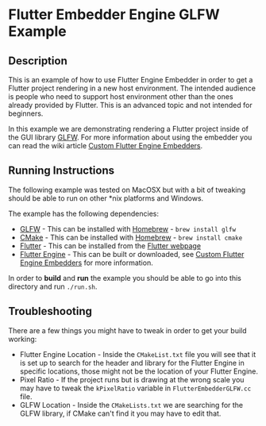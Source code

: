 # Flutter Embedder Engine GLFW Example
## Description
This is an example of how to use Flutter Engine Embedder in order to get a
Flutter project rendering in a new host environment.  The intended audience is
people who need to support host environment other than the ones already provided
by Flutter.  This is an advanced topic and not intended for beginners.

In this example we are demonstrating rendering a Flutter project inside of the GUI
library [GLFW](https://www.glfw.org/).  For more information about using the
embedder you can read the wiki article [Custom Flutter Engine Embedders](https://github.com/flutter/flutter/wiki/Custom-Flutter-Engine-Embedders).

## Running Instructions
The following example was tested on MacOSX but with a bit of tweaking should be
able to run on other *nix platforms and Windows.

The example has the following dependencies:
 * [GLFW](https://www.glfw.org/) - This can be installed with [Homebrew](https://brew.sh/) - `brew install glfw`
 * [CMake](https://cmake.org/) - This can be installed with [Homebrew](https://brew.sh/) - `brew install cmake`
 * [Flutter](https://flutter.dev/) - This can be installed from the [Flutter webpage](https://flutter.dev/docs/get-started/install)
 * [Flutter Engine](https://flutter.dev) - This can be built or downloaded, see [Custom Flutter Engine Embedders](https://github.com/flutter/flutter/wiki/Custom-Flutter-Engine-Embedders) for more information.

In order to **build** and **run** the example you should be able to go into this directory and run
`./run.sh`.

## Troubleshooting
There are a few things you might have to tweak in order to get your build working:
 * Flutter Engine Location - Inside the `CMakeList.txt` file you will see that it is set up to search for the header and library for the Flutter Engine in specific locations, those might not be the location of your Flutter Engine.
 * Pixel Ratio - If the project runs but is drawing at the wrong scale you may have to tweak the `kPixelRatio` variable in `FlutterEmbedderGLFW.cc` file.
 * GLFW Location - Inside the `CMakeLists.txt` we are searching for the GLFW library, if CMake can't find it you may have to edit that.
